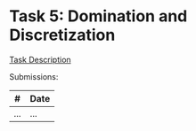 # Task 5: Domination and Discretization

[Task Description](https://txt.github.io/fss18/proj/w5/)

Submissions:

| # | Date |
| --- | --- |
| ... | ... |